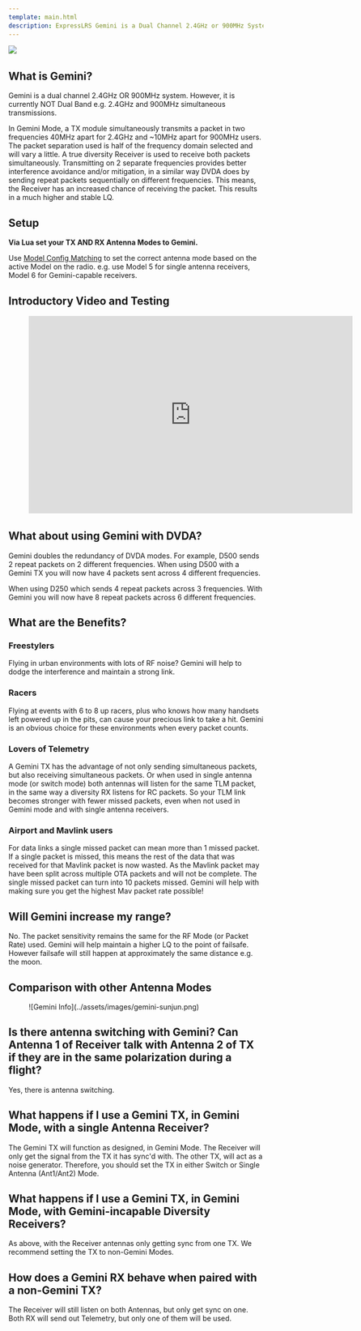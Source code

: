 ```yaml
---
template: main.html
description: ExpressLRS Gemini is a Dual Channel 2.4GHz or 900MHz System. Gemini is not Dual Band.
---
```


<img src="https://raw.githubusercontent.com/ExpressLRS/ExpressLRS-Hardware/master/img/software.png">

## What is Gemini?

Gemini is a dual channel 2.4GHz OR 900MHz system. However, it is currently NOT Dual Band e.g. 2.4GHz and 900MHz simultaneous transmissions.

In Gemini Mode, a TX module simultaneously transmits a packet in two frequencies 40MHz apart for 2.4GHz and ~10MHz apart for 900MHz users.  The packet separation used is half of the frequency domain selected and will vary a little. A true diversity Receiver is used to receive both packets simultaneously. Transmitting on 2 separate frequencies provides better interference avoidance and/or mitigation, in a similar way DVDA does by sending repeat packets sequentially on different frequencies. This means, the Receiver has an increased chance of receiving the packet. This results in a much higher and stable LQ.

## Setup

**Via Lua set your TX AND RX Antenna Modes to Gemini.**

Use [Model Config Matching](model-config-match.md) to set the correct antenna mode based on the active Model on the radio.
e.g. use Model 5 for single antenna receivers, Model 6 for Gemini-capable receivers.

## Introductory Video and Testing

<figure markdown>
<iframe width="640" height="390" src="https://www.youtube.com/embed/VcC50cX3a7E?si=qao7AO_M5Ykbn2jI" title="YouTube video player" frameborder="0" allow="accelerometer; autoplay; clipboard-write; encrypted-media; gyroscope; picture-in-picture; web-share" allowfullscreen></iframe>
</figure>

## What about using Gemini with DVDA?

Gemini doubles the redundancy of DVDA modes.  For example, D500 sends 2 repeat packets on 2 different frequencies. When using D500 with a Gemini TX you will now have 4 packets sent across 4 different frequencies.

When using D250 which sends 4 repeat packets across 3 frequencies.  With Gemini you will now have 8 repeat packets across 6 different frequencies.

## What are the Benefits?

### Freestylers

Flying in urban environments with lots of RF noise? Gemini will help to dodge the interference and maintain a strong link.

### Racers

Flying at events with 6 to 8 up racers, plus who knows how many handsets left powered up in the pits, can cause your precious link to take a hit.  Gemini is an obvious choice for these environments when every packet counts.

### Lovers of Telemetry

A Gemini TX has the advantage of not only sending simultaneous packets, but also receiving simultaneous packets.  Or when used in single antenna mode (or switch mode) both antennas will listen for the same TLM packet, in the same way a diversity RX listens for RC packets.  So your TLM link becomes stronger with fewer missed packets, even when not used in Gemini mode and with single antenna receivers.

### Airport and Mavlink users

For data links a single missed packet can mean more than 1 missed packet. If a single packet is missed, this means the rest of the data that was received for that Mavlink packet is now wasted. As the Mavlink packet may have been split across multiple OTA packets and will not be complete. The single missed packet can turn into 10 packets missed. Gemini will help with making sure you get the highest Mav packet rate possible!

## Will Gemini increase my range?

No. The packet sensitivity remains the same for the RF Mode (or Packet Rate) used.  Gemini will help maintain a higher LQ to the point of failsafe.  However failsafe will still happen at approximately the same distance e.g. the moon.

## Comparison with other Antenna Modes

<figure markdown>
![Gemini Info](../assets/images/gemini-sunjun.png)
</figure>

## Is there antenna switching with Gemini? Can Antenna 1 of Receiver talk with Antenna 2 of TX if they are in the same polarization during a flight?

Yes, there is antenna switching.

## What happens if I use a Gemini TX, in Gemini Mode, with a single Antenna Receiver?

The Gemini TX will function as designed, in Gemini Mode. The Receiver will only get the signal from the TX it has sync'd with. The other TX, will act as a noise generator. Therefore, you should set the TX in either Switch or Single Antenna (Ant1/Ant2) Mode.

## What happens if I use a Gemini TX, in Gemini Mode, with Gemini-incapable Diversity Receivers?

As above, with the Receiver antennas only getting sync from one TX. We recommend setting the TX to non-Gemini Modes.

## How does a Gemini RX behave when paired with a non-Gemini TX?

The Receiver will still listen on both Antennas, but only get sync on one. Both RX will send out Telemetry, but only one of them will be used.
